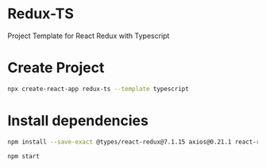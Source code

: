 # Redux-TS

Project Template for React Redux with Typescript

# Create Project

```bash
npx create-react-app redux-ts --template typescript
```

# Install dependencies

```bash
npm install --save-exact @types/react-redux@7.1.15 axios@0.21.1 react-redux@7.2.2 redux@4.0.5 redux-thunk@2.3.0 @types/react --legacy-peer-deps
```

```bash
npm start
```
